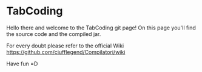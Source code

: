 # TabCoding

Hello there and welcome to the TabCoding git page!
On this page you'll find the source code and the compiled jar.

For every doubt please refer to the official Wiki 
https://github.com/ciufflegend/Compilatori/wiki

Have fun =D
